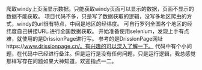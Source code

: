 爬取windy上页面显示数据。只能获取windy页面可以显示的数据，页面不显示的数据不能获取。
项目代码不多，只是写了数据获取的逻辑，没写多地区爬虫的方式，windy的url很有特点，中间是地区的经纬度。
可自行罗列全国各个地区的经纬度自己拼接URL.进行全国数据获取。
开始准备使用selenium，发现上手有点难，就使用的是DrissionPage进行写。
参考的是DrissionPage网址https://www.drissionpage.cn/。有兴趣的可以深入了解一下。
代码中有个小问题，在代码中已经进行备注。但是运行是没有任何问题，只是运行逻辑，我总感觉那样写存在问题如果大神知道，欢迎指点一二。
